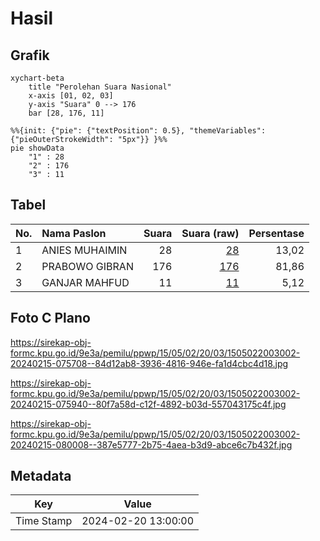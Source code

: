 # Hasil

## Grafik

```mermaid
xychart-beta
    title "Perolehan Suara Nasional"
    x-axis [01, 02, 03]
    y-axis "Suara" 0 --> 176
    bar [28, 176, 11]
```

```mermaid
%%{init: {"pie": {"textPosition": 0.5}, "themeVariables": {"pieOuterStrokeWidth": "5px"}} }%%
pie showData
    "1" : 28
    "2" : 176
    "3" : 11
```

## Tabel

| No. | Nama Paslon    | Suara | Suara (raw) | Persentase |
|:--- |:-------------- | -----:| -----------:| ----------:|
| 1   | ANIES MUHAIMIN | 28    | [28][p-1]   | 13,02      |
| 2   | PRABOWO GIBRAN | 176   | [176][p-2]  | 81,86      |
| 3   | GANJAR MAHFUD  | 11    | [11][p-3]   | 5,12       |


[p-1]: https://github.com/gigit-pemilu/pemilu-2024/blob/main/pilpres/hitung-suara/sub/15-jambi/sub/05--muaro-jambi/sub/02-sekernan/sub/2003-pulau-kayu-aro/sub/002-tps/sub/paslon-1.txt
[p-2]: https://github.com/gigit-pemilu/pemilu-2024/blob/main/pilpres/hitung-suara/sub/15-jambi/sub/05--muaro-jambi/sub/02-sekernan/sub/2003-pulau-kayu-aro/sub/002-tps/sub/paslon-2.txt
[p-3]: https://github.com/gigit-pemilu/pemilu-2024/blob/main/pilpres/hitung-suara/sub/15-jambi/sub/05--muaro-jambi/sub/02-sekernan/sub/2003-pulau-kayu-aro/sub/002-tps/sub/paslon-3.txt

## Foto C Plano

https://sirekap-obj-formc.kpu.go.id/9e3a/pemilu/ppwp/15/05/02/20/03/1505022003002-20240215-075708--84d12ab8-3936-4816-946e-fa1d4cbc4d18.jpg

https://sirekap-obj-formc.kpu.go.id/9e3a/pemilu/ppwp/15/05/02/20/03/1505022003002-20240215-075940--80f7a58d-c12f-4892-b03d-557043175c4f.jpg

https://sirekap-obj-formc.kpu.go.id/9e3a/pemilu/ppwp/15/05/02/20/03/1505022003002-20240215-080008--387e5777-2b75-4aea-b3d9-abce6c7b432f.jpg


## Metadata

| Key        | Value               |
| ---------- | ------------------- |
| Time Stamp | 2024-02-20 13:00:00 |



